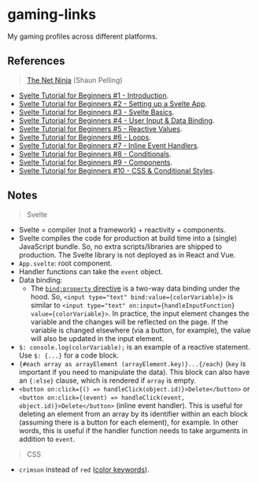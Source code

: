 # gaming-links

My gaming profiles across different platforms.

## References

> [The Net Ninja](https://www.youtube.com/c/TheNetNinja) (Shaun Pelling)

- [Svelte Tutorial for Beginners #1 - Introduction](https://youtu.be/zojEMeQGGHs).
- [Svelte Tutorial for Beginners #2 - Setting up a Svelte App](https://youtu.be/lnpdn2rE2N8).
- [Svelte Tutorial for Beginners #3 - Svelte Basics](https://youtu.be/TanFofZBvNI).
- [Svelte Tutorial for Beginners #4 - User Input & Data Binding](https://youtu.be/n8Kk7uvsx9A).
- [Svelte Tutorial for Beginners #5 - Reactive Values](https://youtu.be/QJJjXRIg7kI).
- [Svelte Tutorial for Beginners #6 - Loops](https://youtu.be/sGmSSULKJwE).
- [Svelte Tutorial for Beginners #7 - Inline Event Handlers](https://youtu.be/VWOpVxIkZJs).
- [Svelte Tutorial for Beginners #8 - Conditionals](https://youtu.be/9PfCZFqYsYA).
- [Svelte Tutorial for Beginners #9 - Components](https://youtu.be/rkwKpULfWZA).
- [Svelte Tutorial for Beginners #10 - CSS & Conditional Styles](https://youtu.be/AAPu__4qSlY).

## Notes

> Svelte

- Svelte = compiler (not a framework) + reactivity + components.
- Svelte compiles the code for production at build time into a (single) JavaScript bundle. So, no extra scripts/libraries are shipped to production. The Svelte library is not deployed as in React and Vue.
- `App.svelte`: root component.
- Handler functions can take the `event` object.
- Data binding:
  - The [`bind:property` directive](https://svelte.dev/docs#bind_element_property) is a two-way data binding under the hood. So, `<input type="text" bind:value={colorVariable}>` is similar to `<input type="text" on:input={handleInputFunction} value={colorVariable}>`. In practice, the input element changes the variable and the changes will be reflected on the page. If the variable is changed elsewhere (via a button, for example), the value will also be updated in the input element.
- `$: console.log(colorVariable);` is an example of a reactive statement. Use `$: {...}` for a code block.
- `{#each array as arrayElement (arrayElement.key)}...{/each}` (`key` is important if you need to manipulate the data). This block can also have an `{:else}` clause, which is rendered if `array` is empty.
- `<button on:click={() => handleClick(object.id)}>Delete</button>` or `<button on:click={(event) => handleClick(event, object.id)}>Delete</button>` (inline event handler). This is useful for deleting an element from an array by its identifier within an each block (assuming there is a button for each element), for example. In other words, this is useful if the handler function needs to take arguments in addition to `event`.

> CSS

- `crimson` instead of `red` ([color keywords](https://developer.mozilla.org/en-US/docs/Web/CSS/color_value)).

